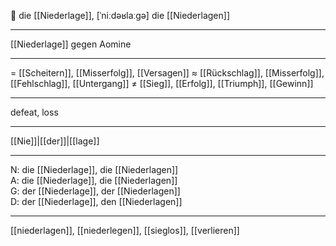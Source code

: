 🔴 die [[Niederlage]], [ˈniːdəʁlaːɡə]
die [[Niederlagen]]

---
[[Niederlage]] gegen Aomine 

---
= [[Scheitern]], [[Misserfolg]], [[Versagen]]
≈ [[Rückschlag]], [[Misserfolg]], [[Fehlschlag]], [[Untergang]]
≠ [[Sieg]], [[Erfolg]], [[Triumph]], [[Gewinn]]

---
defeat, loss

---
[[Nie]]|[[der]]|[[lage]]

---
N: die [[Niederlage]], die [[Niederlagen]]  
A: die [[Niederlage]], die [[Niederlagen]]  
G: der [[Niederlage]], der [[Niederlagen]]  
D: der [[Niederlage]], den [[Niederlagen]]  

---
[[niederlagen]], [[niederlegen]], [[sieglos]], [[verlieren]]